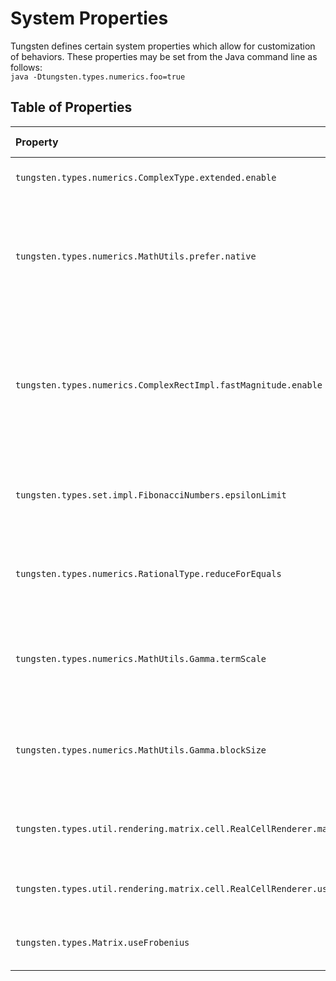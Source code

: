 # System Properties


Tungsten defines certain system properties which allow for
customization of behaviors.  These properties may be set from
the Java command line as follows:  
`java -Dtungsten.types.numerics.foo=true`

## Table of Properties
| Property                                                                       | Type    | Default Value | Explanation                                                                                                                                                 |
|:-------------------------------------------------------------------------------|---------|---------------|-------------------------------------------------------------------------------------------------------------------------------------------------------------|
| `tungsten.types.numerics.ComplexType.extended.enable`                          | Boolean | false         | If set to true, enables extended complex numbers.                                                                                                           |
| `tungsten.types.numerics.MathUtils.prefer.native`                              | Boolean | true          | If set to true, uses Java's inbuilt methods for computing some functions (e.g., `BigDecimal.pow()`), which are typically faster but less accurate.          |
| `tungsten.types.numerics.ComplexRectImpl.fastMagnitude.enable`                 | Boolean | false         | If true, enables faster computation of the magnitude of complex numbers in rectangular format at the expense of less accurate identification of the result. |
| `tungsten.types.set.impl.FibonacciNumbers.epsilonLimit`                        | Real    | (none)        | If provided, this value is parsed as a threshold limit for epsilon values used to approximate phi.                                                          |
| `tungsten.types.numerics.RationalType.reduceForEquals`                         | Boolean | false         | When true, rational values are first reduced before comparison for equality.                                                                                |
| `tungsten.types.numerics.MathUtils.Gamma.termScale`                            | Integer | 2048          | Determines how many terms of the Weierstrass formula for 𝚪 will be computed. This is multiplied by the precision.                                          |
| `tungsten.types.numerics.MathUtils.Gamma.blockSize`                            | Integer | 250           | Determines how many Weierstrass terms are computed per block, thus governs work-per-thread.                                                                 |
| `tungsten.types.util.rendering.matrix.cell.RealCellRenderer.maxFractionDigits` | Integer | 4             | Determines the maximum number of digits to render after the decimal point.                                                                                  |
| `tungsten.types.util.rendering.matrix.cell.RealCellRenderer.useEllipses`       | Boolean | true          | If true, appends ellipses to values to be truncated, otherwise rounds.                                                                                      |
| `tungsten.types.Matrix.useFrobenius`                                           | Boolean | false         | If true, use the Frobenius norm instead of the max norm for matrices.                                                                                       |


